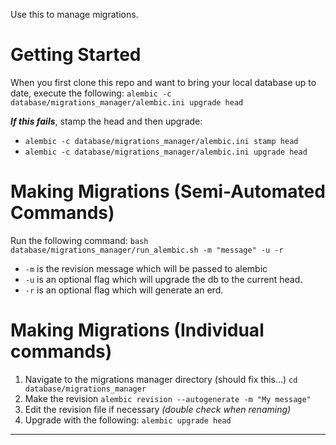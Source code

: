 Use this to manage migrations.


# Getting Started
When you first clone this repo and want to bring your local database up to date, execute
the following: `alembic -c database/migrations_manager/alembic.ini upgrade head`

***If this fails***, stamp the head and then upgrade:
* `alembic -c database/migrations_manager/alembic.ini stamp head`
* `alembic -c database/migrations_manager/alembic.ini upgrade head`

# Making Migrations (Semi-Automated Commands)
Run the following command: `bash database/migrations_manager/run_alembic.sh -m "message" -u -r`
* `-m` is the revision message which will be passed to alembic
* `-u` is an optional flag which will upgrade the db to the current head.
* `-r` is an optional flag which will generate an erd.


# Making Migrations (Individual commands)
1. Navigate to the migrations manager directory (should fix this...) `cd database/migrations_manager`
2. Make the revision `alembic revision --autogenerate -m "My message" `
3. Edit the revision file if necessary _(double check when renaming)_
4. Upgrade with the following: `alembic upgrade head`


---
